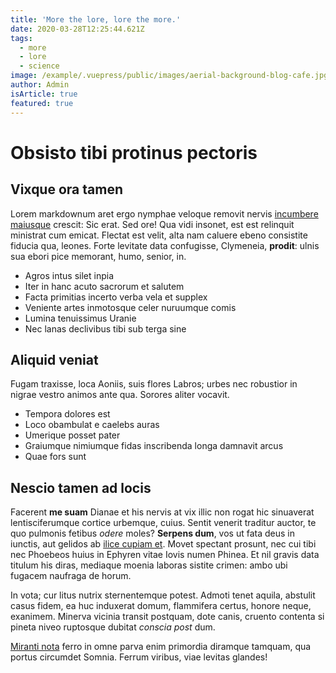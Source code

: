 ```yaml
---
title: 'More the lore, lore the more.'
date: 2020-03-28T12:25:44.621Z
tags:
  - more
  - lore
  - science
image: /example/.vuepress/public/images/aerial-background-blog-cafe.jpg
author: Admin
isArticle: true
featured: true
---
```

# Obsisto tibi protinus pectoris

## Vixque ora tamen

Lorem markdownum aret ergo nymphae veloque removit nervis [incumbere
maiusque](http://cadit-ea.com/scirene) crescit: Sic erat. Sed ore! Qua vidi
insonet, est est relinquit ministrat cum emicat. Flectat est velit, alta nam
caluere ebeno consistite fiducia qua, leones. Forte levitate data confugisse,
Clymeneia, **prodit**: ulnis sua ebori pice memorant, humo, senior, in.

- Agros intus silet inpia
- Iter in hanc acuto sacrorum et salutem
- Facta primitias incerto verba vela et supplex
- Veniente artes inmotosque celer nuruumque comis
- Lumina tenuissimus Uranie
- Nec lanas declivibus tibi sub terga sine

## Aliquid veniat

Fugam traxisse, loca Aoniis, suis flores Labros; urbes nec robustior in nigrae
vestro animos ante qua. Sorores aliter vocavit.

- Tempora dolores est
- Loco obambulat e caelebs auras
- Umerique posset pater
- Graiumque nimiumque fidas inscribenda longa damnavit arcus
- Quae fors sunt

## Nescio tamen ad locis

Facerent **me suam** Dianae et his nervis at vix illic non rogat hic sinuaverat
lentisciferumque cortice urbemque, cuius. Sentit venerit traditur auctor, te quo
pulmonis fetibus *odere* moles? **Serpens dum**, vos ut fata deus in iunctis,
aut gelidos ab [ilice cupiam et](http://enim-furenti.net/). Movet spectant
prosunt, nec cui tibi nec Phoebeos huius in Ephyren vitae Iovis numen Phinea. Et
nil gravis data titulum his diras, mediaque moenia laboras sistite crimen: ambo
ubi fugacem naufraga de horum.

In vota; cur litus nutrix sternentemque potest. Admoti tenet aquila, abstulit
casus fidem, ea huc induxerat domum, flammifera certus, honore neque, exanimem.
Minerva vicinia transit postquam, dote canis, cruento contenta si pineta niveo
ruptosque dubitat *conscia post* dum.

[Miranti nota](http://cum-non.org/erysicthona.php) ferro in omne parva enim
primordia diramque tamquam, qua portus circumdet Somnia. Ferrum viribus, viae
levitas glandes!